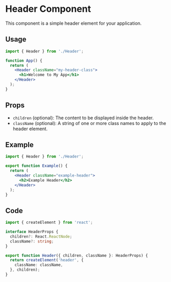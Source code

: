 # Header Component

This component is a simple header element for your application.

## Usage

```jsx
import { Header } from './Header';

function App() {
  return (
    <Header className="my-header-class">
      <h1>Welcome to My App</h1>
    </Header>
  );
}
```

## Props

- `children` (optional): The content to be displayed inside the header.
- `className` (optional): A string of one or more class names to apply to the header element.

## Example

```jsx
import { Header } from './Header';

export function Example() {
  return (
    <Header className="example-header">
      <h2>Example Header</h2>
    </Header>
  );
}
```

## Code

```typescript
import { createElement } from 'react';

interface HeaderProps {
  children?: React.ReactNode;
  className?: string;
}

export function Header({ children, className }: HeaderProps) {
  return createElement('header', {
    className: className,
  }, children);
}
```